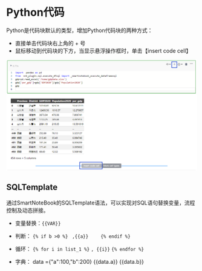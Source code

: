 # Python代码

Python是代码块默认的类型，增加Python代码块的两种方式：

* 直接单击代码块右上角的 + 号
* 鼠标移动到代码块的下方，当显示悬浮操作框时，单击【insert code cell】

![](/assets/inspython.png)

## SQLTemplate

通过SmartNoteBook的SQLTemplate语法，可以实现对SQL语句替换变量，流程控制及动态拼接。

* 变量替换：`{{VAR}}`
* 判断：
        `{% if b >0 %} ` 
        `,{{a}}   `
       ` {% endif %}`

* 循环：
       `{% for i in list_1 %}` 
       `, {{i}}`
       `{% endfor %}`
* 字典：
       data ={"a":100,"b":200}
       {{data.a}}
       {{data.b}}





